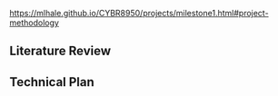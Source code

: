 https://mlhale.github.io/CYBR8950/projects/milestone1.html#project-methodology

## Literature Review


## Technical Plan
